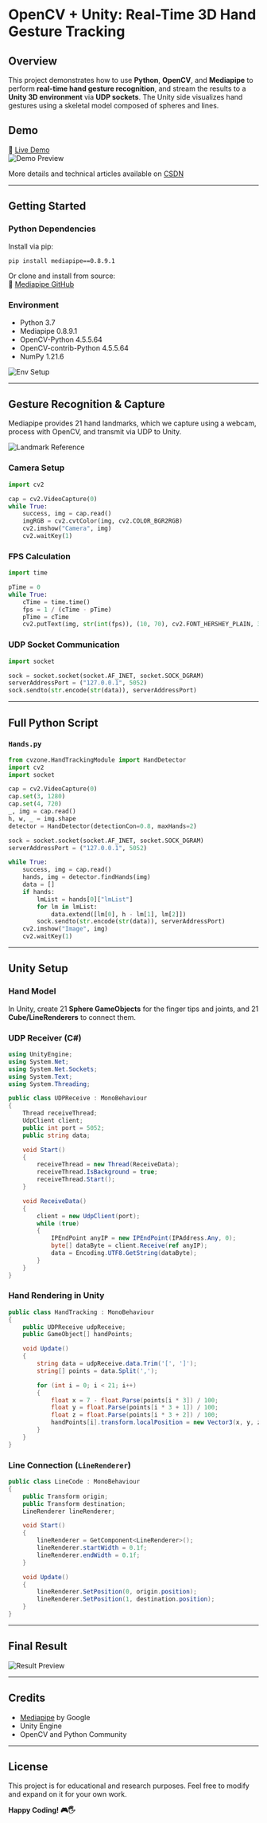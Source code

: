 
# OpenCV + Unity: Real-Time 3D Hand Gesture Tracking

## Overview

This project demonstrates how to use **Python**, **OpenCV**, and **Mediapipe** to perform **real-time hand gesture recognition**, and stream the results to a **Unity 3D environment** via **UDP sockets**. The Unity side visualizes hand gestures using a skeletal model composed of spheres and lines.

## Demo

🔗 [Live Demo](https://hackathon2022.juejin.cn/#/works/detail?unique=WJoYomLPg0JOYs8GazDVrw)  
![Demo Preview](https://img-blog.csdnimg.cn/6d4646f75ffc43039bc83401150ab20c.png)

More details and technical articles available on [CSDN](https://blog.csdn.net/weixin_50679163?type=edu)

---

## Getting Started

### Python Dependencies

Install via pip:

```bash
pip install mediapipe==0.8.9.1
```

Or clone and install from source:  
🔗 [Mediapipe GitHub](https://github.com/google/mediapipe)

### Environment

- Python 3.7  
- Mediapipe 0.8.9.1  
- OpenCV-Python 4.5.5.64  
- OpenCV-contrib-Python 4.5.5.64  
- NumPy 1.21.6  

![Env Setup](https://img-blog.csdnimg.cn/e49c1c0fa21c4df08ee58e57ce57f8b4.png)

---

## Gesture Recognition & Capture

Mediapipe provides 21 hand landmarks, which we capture using a webcam, process with OpenCV, and transmit via UDP to Unity.

![Landmark Reference](https://img-blog.csdnimg.cn/5c947c080dbd49339d64b3c0e988ea41.png)

### Camera Setup

```python
import cv2

cap = cv2.VideoCapture(0)
while True:
    success, img = cap.read()
    imgRGB = cv2.cvtColor(img, cv2.COLOR_BGR2RGB)
    cv2.imshow("Camera", img)
    cv2.waitKey(1)
```

### FPS Calculation

```python
import time

pTime = 0
while True:
    cTime = time.time()
    fps = 1 / (cTime - pTime)
    pTime = cTime
    cv2.putText(img, str(int(fps)), (10, 70), cv2.FONT_HERSHEY_PLAIN, 3, (255, 0, 255), 3)
```

### UDP Socket Communication

```python
import socket

sock = socket.socket(socket.AF_INET, socket.SOCK_DGRAM)
serverAddressPort = ("127.0.0.1", 5052)
sock.sendto(str.encode(str(data)), serverAddressPort)
```

---

## Full Python Script

### `Hands.py`

```python
from cvzone.HandTrackingModule import HandDetector
import cv2
import socket

cap = cv2.VideoCapture(0)
cap.set(3, 1280)
cap.set(4, 720)
_, img = cap.read()
h, w, _ = img.shape
detector = HandDetector(detectionCon=0.8, maxHands=2)

sock = socket.socket(socket.AF_INET, socket.SOCK_DGRAM)
serverAddressPort = ("127.0.0.1", 5052)

while True:
    success, img = cap.read()
    hands, img = detector.findHands(img)
    data = []
    if hands:
        lmList = hands[0]["lmList"]
        for lm in lmList:
            data.extend([lm[0], h - lm[1], lm[2]])
        sock.sendto(str.encode(str(data)), serverAddressPort)
    cv2.imshow("Image", img)
    cv2.waitKey(1)
```

---

## Unity Setup

### Hand Model

In Unity, create 21 **Sphere GameObjects** for the finger tips and joints, and 21 **Cube/LineRenderers** to connect them.

### UDP Receiver (C#)

```csharp
using UnityEngine;
using System.Net;
using System.Net.Sockets;
using System.Text;
using System.Threading;

public class UDPReceive : MonoBehaviour
{
    Thread receiveThread;
    UdpClient client;
    public int port = 5052;
    public string data;

    void Start()
    {
        receiveThread = new Thread(ReceiveData);
        receiveThread.IsBackground = true;
        receiveThread.Start();
    }

    void ReceiveData()
    {
        client = new UdpClient(port);
        while (true)
        {
            IPEndPoint anyIP = new IPEndPoint(IPAddress.Any, 0);
            byte[] dataByte = client.Receive(ref anyIP);
            data = Encoding.UTF8.GetString(dataByte);
        }
    }
}
```

### Hand Rendering in Unity

```csharp
public class HandTracking : MonoBehaviour
{
    public UDPReceive udpReceive;
    public GameObject[] handPoints;

    void Update()
    {
        string data = udpReceive.data.Trim('[', ']');
        string[] points = data.Split(',');

        for (int i = 0; i < 21; i++)
        {
            float x = 7 - float.Parse(points[i * 3]) / 100;
            float y = float.Parse(points[i * 3 + 1]) / 100;
            float z = float.Parse(points[i * 3 + 2]) / 100;
            handPoints[i].transform.localPosition = new Vector3(x, y, z);
        }
    }
}
```

### Line Connection (`LineRenderer`)

```csharp
public class LineCode : MonoBehaviour
{
    public Transform origin;
    public Transform destination;
    LineRenderer lineRenderer;

    void Start()
    {
        lineRenderer = GetComponent<LineRenderer>();
        lineRenderer.startWidth = 0.1f;
        lineRenderer.endWidth = 0.1f;
    }

    void Update()
    {
        lineRenderer.SetPosition(0, origin.position);
        lineRenderer.SetPosition(1, destination.position);
    }
}
```

---

## Final Result

![Result Preview](https://img-blog.csdnimg.cn/f26208cf46094cbdb3f914602b75daad.png)

---

## Credits

- [Mediapipe](https://github.com/google/mediapipe) by Google
- Unity Engine
- OpenCV and Python Community

---

## License

This project is for educational and research purposes. Feel free to modify and expand on it for your own work.

**Happy Coding! 🎮🖐️**

